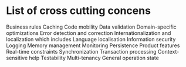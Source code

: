 # List of cross cutting concens

Business rules
Caching
Code mobility
Data validation
Domain-specific optimizations
Error detection and correction
Internationalization and localization which includes Language localisation
Information security
Logging
Memory management
Monitoring
Persistence
Product features
Real-time constraints
Synchronization
Transaction processing
Context-sensitive help
Testability
Multi-tenancy
General operation state
